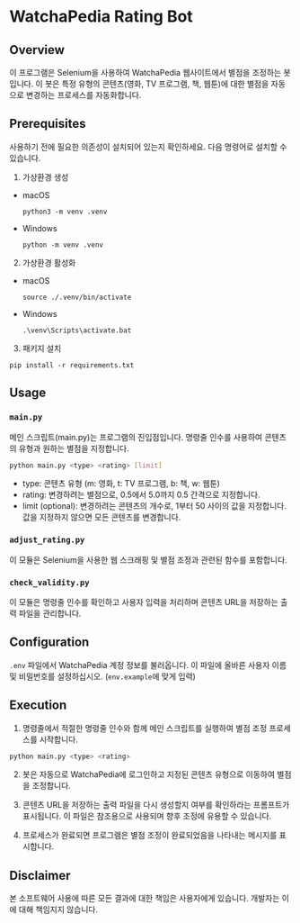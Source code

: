 # WatchaPedia Rating Bot

## Overview

이 프로그램은 Selenium을 사용하여 WatchaPedia 웹사이트에서 별점을 조정하는 봇입니다. 이 봇은 특정 유형의 콘텐츠(영화, TV 프로그램, 책, 웹툰)에 대한 별점을 자동으로 변경하는 프로세스를 자동화합니다.

## Prerequisites

사용하기 전에 필요한 의존성이 설치되어 있는지 확인하세요. 다음 명령어로 설치할 수 있습니다.

1. 가상환경 생성

- macOS

  ```shell
  python3 -m venv .venv
  ```

- Windows

  ```shell
  python -m venv .venv
  ```

2. 가상환경 활성화

- macOS

  ```shell
  source ./.venv/bin/activate
  ```

- Windows

  ```shell
  .\venv\Scripts\activate.bat
  ```

3. 패키지 설치

  ```shell
  pip install -r requirements.txt
  ```

## Usage

### `main.py`

메인 스크립트(main.py)는 프로그램의 진입점입니다. 명령줄 인수를 사용하여 콘텐츠의 유형과 원하는 별점을 지정합니다.

```bash
python main.py <type> <rating> [limit]
```

- type: 콘텐츠 유형 (m: 영화, t: TV 프로그램, b: 책, w: 웹툰)
- rating: 변경하려는 별점으로, 0.5에서 5.0까지 0.5 간격으로 지정합니다.
- limit (optional): 변경하려는 콘텐츠의 개수로, 1부터 50 사이의 값을 지정합니다. 값을 지정하지 않으면 모든 콘텐츠를 변경합니다.

### `adjust_rating.py`

이 모듈은 Selenium을 사용한 웹 스크래핑 및 별점 조정과 관련된 함수를 포함합니다.

### `check_validity.py`

이 모듈은 명령줄 인수를 확인하고 사용자 입력을 처리하며 콘텐츠 URL을 저장하는 출력 파일을 관리합니다.

## Configuration

`.env` 파일에서 WatchaPedia 계정 정보를 불러옵니다. 이 파일에 올바른 사용자 이름 및 비밀번호를 설정하십시오. (`env.example`에 맞게 입력)

## Execution

1. 명령줄에서 적절한 명령줄 인수와 함께 메인 스크립트를 실행하여 별점 조정 프로세스를 시작합니다.

  ```bash
  python main.py <type> <rating>
  ```

2. 봇은 자동으로 WatchaPedia에 로그인하고 지정된 콘텐츠 유형으로 이동하여 별점을 조정합니다.

3. 콘텐츠 URL을 저장하는 출력 파일을 다시 생성할지 여부를 확인하라는 프롬프트가 표시됩니다. 이 파일은 참조용으로 사용되며 향후 조정에 유용할 수 있습니다.

4. 프로세스가 완료되면 프로그램은 별점 조정이 완료되었음을 나타내는 메시지를 표시합니다.

## Disclaimer

본 소프트웨어 사용에 따른 모든 결과에 대한 책임은 사용자에게 있습니다. 개발자는 이에 대해 책임지지 않습니다.
